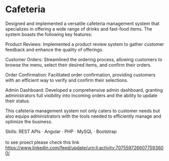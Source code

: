 # Cafeteria

Designed and implemented a versatile cafeteria management system that specializes in offering a wide range of drinks and fast-food items. The system boasts the following key features:

Product Reviews: Implemented a product review system to gather customer feedback and enhance the quality of offerings.

Customer Orders: Streamlined the ordering process, allowing customers to browse the menu, select their desired items, and confirm their orders.

Order Confirmation: Facilitated order confirmation, providing customers with an efficient way to verify and confirm their selections.

Admin Dashboard: Developed a comprehensive admin dashboard, granting administrators full visibility into incoming orders and the ability to update their status.

This cafeteria management system not only caters to customer needs but also equips administrators with the tools needed to efficiently manage and optimize the business.


Skills: REST APIs · Angular · PHP · MySQL · Bootstrap</br>
</br>
to see proect please check this link https://www.linkedin.com/feed/update/urn:li:activity:7075597266077593600/

